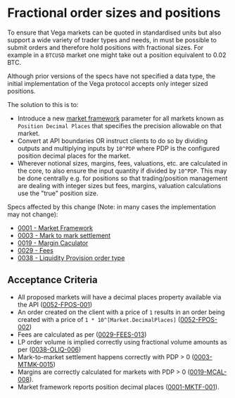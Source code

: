 # Fractional order sizes and positions

To ensure that Vega markets can be quoted in standardised units but also support a wide variety of trader types and needs, in must be possible to submit orders and therefore hold positions with fractional sizes. For example in a `BTCUSD` market one might take out a position equivalent to 0.02 BTC.

Although prior versions of the specs have not specified a data type, the initial implementation of the Vega protocol accepts only integer sized positions.

The solution to this is to:

* Introduce a new [market framework](./0001-MKTF-market_framework.md) parameter for all markets known as `Position Decimal Places` that specifies the precision allowable on that market.
* Convert at API boundaries OR instruct clients to do so by dividing outputs and multiplying inputs by `10^PDP` where PDP is the configured position decimal places for the market.
* Wherever notional sizes, margins, fees, valuations, etc. are calculated in the core, to also ensure the input quantity if divided by `10^PDP`. This may be done centrally e.g. for positions so that trading/position management are dealing with integer sizes but fees, margins, valuation calculations use the "true" position size.

Specs affected by this change (Note: in many cases the implementation may not change):

- [0001 - Market Framework](./0001-MKTF-market_framework.md)
- [0003 - Mark to mark settlement](./0003-MTMK-mark_to_market_settlement.md)
- [0019 - Margin Caculator](./0019-MCAL-margin_calculator.md)
- [0029 - Fees](./0029-FEES-fees.md)
- [0038 - Liquidity Provision order type](./0038-OLIQ-liquidity_provision_order_type.md)

## Acceptance Criteria

- All proposed markets will have a decimal places property available via the API (<a name="0052-FPOS-001" href="#0052-FPOS-001">0052-FPOS-001</a>)
- An order created on the client with a price of `1` results in an order being created with a price of `1 * 10^[Market.DecimalPlaces]` (<a name="0052-FPOS-002" href="#0052-FPOS-002">0052-FPOS-002</a>)
- Fees are calculated as per ([0029-FEES-013](./0029-FEES-fees.md#0029-FEES-013))
- LP order volume is implied correctly using fractional volume amounts as per ([0038-OLIQ-006](./0038-OLIQ-liquidity_provision_order_type.md#0038-OLIQ-006))
- Mark-to-market settlement happens correctly with PDP > 0 ([0003-MTMK-0015](./0003-MTMK-mark_to_market_settlement.md#0003-MTMK-015))
- Margins are correctly calculated for markets with PDP > 0 ([0019-MCAL-008](./0019-MCAL-margin_calculator.md#0019-MCAL-008)).
- Market framework reports position decimal places ([0001-MKTF-001](./0001-MKTF-market_framework.md#0001-MTMF-001)).
